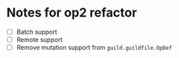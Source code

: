 # Notes for op2 refactor

- [ ] Batch support
- [ ] Remote support
- [ ] Remove mutation support from `guild.guildfile.OpDef`
